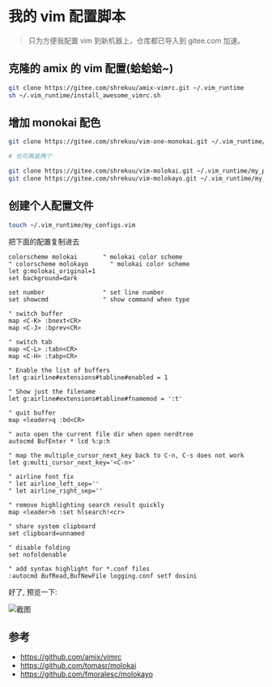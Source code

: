 # 我的 vim 配置脚本

> 只为方便我配置 vim 到新机器上，仓库都已导入到 gitee.com 加速。

## 克隆的 amix 的 vim 配置(蛤蛤蛤~)

```bash
git clone https://gitee.com/shrekuu/amix-vimrc.git ~/.vim_runtime
sh ~/.vim_runtime/install_awesome_vimrc.sh

```

## 增加 monokai 配色

```bash
git clone https://gitee.com/shrekuu/vim-one-monokai.git ~/.vim_runtime/my_plugins

# 也可再装两个

git clone https://gitee.com/shrekuu/vim-molokai.git ~/.vim_runtime/my_plugins/molokai
git clone https://gitee.com/shrekuu/vim-molokayo.git ~/.vim_runtime/my_plugins/molokayo
```

## 创建个人配置文件

```bash
touch ~/.vim_runtime/my_configs.vim
```

把下面的配置复制进去

```vim
colorscheme molokai       " molokai color scheme
" colorscheme molokayo      " molokai color scheme
let g:molokai_original=1
set background=dark

set number                " set line number
set showcmd               " show command when type

" switch buffer
map <C-K> :bnext<CR>
map <C-J> :bprev<CR>

" switch tab
map <C-L> :tabn<CR>
map <C-H> :tabp<CR>

" Enable the list of buffers
let g:airline#extensions#tabline#enabled = 1

" Show just the filename
let g:airline#extensions#tabline#fnamemod = ':t'

" quit buffer
map <leader>q :bd<CR>

" auto open the current file dir when open nerdtree
autocmd BufEnter * lcd %:p:h

" map the multiple_cursor_next_key back to C-n, C-s does not work
let g:multi_cursor_next_key='<C-n>'

" airline font fix
" let airline_left_sep=''
" let airline_right_sep=''

" remove highlighting search result quickly
map <leader>h :set hlsearch!<cr>

" share system clipboard
set clipboard=unnamed

" disable folding
set nofoldenable

" add syntax highlight for *.conf files
:autocmd BufRead,BufNewFile logging.conf setf dosini
```

好了, 预览一下:

![截图](https://camo.githubusercontent.com/4cd35820d082afc0fe12a2c1acbc809b8c7826d0/687474703a2f2f7777312e73696e61696d672e636e2f6c617267652f30303575683444536c79316676307a733661646b666a33306d683066797461792e6a7067)



## 参考

- https://github.com/amix/vimrc
- https://github.com/tomasr/molokai
- https://github.com/fmoralesc/molokayo

